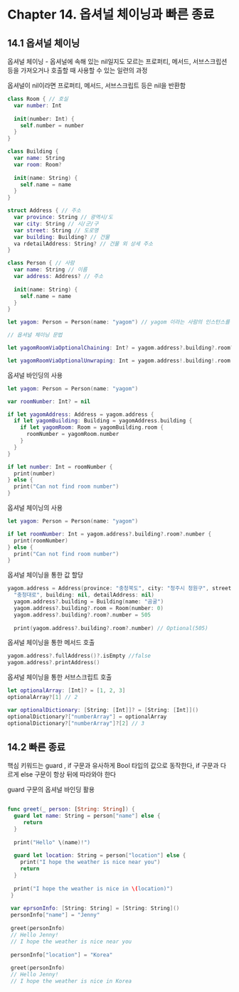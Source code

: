 <h1>Chapter 14. 옵셔널 체이닝과 빠른 종료</h1>

<h2>14.1 옵셔널 체이닝</h2>

옵셔널 체이닝 - 옵셔널에 속해 있는 nil일지도 모르는 프로퍼티, 메서드, 서브스크립션 등을 가져오거나 호출할 때 사용할 수 있는 일련의 과정

옵셔널이 nil이라면 프로퍼티, 메서드, 서브스크립트 등은 nil을 반환함

```swift
class Room { // 호실
  var number: Int
  
  init(number: Int) {
    self.number = number
  }
}

class Building {
  var name: String
  var room: Room?
  
  init(name: String) {
    self.name = name
  }
}

struct Address { // 주소
  var province: String // 광역시/도
  var city: String // 시/군/구
  var street: String // 도로명
  var building: Building? // 건물
  va rdetailAddress: String? // 건물 외 상세 주소
}

class Person { // 사람
  var name: String // 이름
  var address: Address? // 주소
  
  init(name: String) {
    self.name = name  
  }
}

let yagom: Person = Person(name: "yagom") // yagom 이라는 사람의 인스턴스를 생성

// 옵셔널 체이닝 문법

let yagomRoomViaOptionalChaining: Int? = yagom.address?.building?.room?.number // nil

let yagomRoomViaOptionalUnwraping: Int = yagom.address!.building!.room!.number // 오류 발생!
```

옵셔널 바인딩의 사용

```swift
let yagom: Person = Person(name: "yagom")

var roomNumber: Int? = nil

if let yagomAddress: Address = yagom.address {
  if let yagomBuilding: Building = yagomAddress.building {
    if let yagomRoom: Room = yagomBuilding.room {
      roomNumber = yagomRoom.number
    }
  }
}

if let number: Int = roomNumber {
  print(number)
} else {
  print("Can not find room number")
}
```
옵셔널 체이닝의 사용

```swift
let yagom: Person = Person(name: "yagom")

if let roomNumber: Int = yagom.address?.building?.room?.number {
  print(roomNumber)
} else {
  print("Can not find room number")
}
```

옵셔널 체이닝을 통한 값 할당
```swift
yagom.address = Address(province: "충청북도", city: "청주시 청원구", street:
  "충청대로", building: nil, detailAddress: nil)
  yagom.address?.building = Building(name: "곰굴")
  yagom.address?.building?.room = Room(number: 0)
  yagom.address?.building?.room?.number = 505
  
  print(yagom.address?.building?.room?.number) // Optional(505)
```
옵셔널 체이닝을 통한 메서드 호출

```swift
yagom.address?.fullAddress()?.isEmpty //false
yagom.address?.printAddress()
```

옵셔널 체이닝을 통한 서브스크립트 호출
```swift
let optionalArray: [Int]? = [1, 2, 3]
optionalArray?[1] // 2

var optionalDictionary: [String: [Int]]? = [String: [Int]]()
optionalDictionary?["numberArray"] = optionalArray
optionalDictionary?["numberArray"]?[2] // 3
```

<h2>14.2 빠른 종료</h2>

핵심 키워드는 guard , if 구문과 유사하게 Bool 타입의 값으로 동작한다, if 구문과 다르게 else 구문이 항상 뒤에 따라와야 한다

guard 구문의 옵셔널 바인딩 활용

```swift

func greet(_ person: [String: String]) {
  guard let name: String = person["name"] else {
     return
  }
  
  print("Hello" \(name)!")
  
  guard let location: String = person["location"] else {
    print("I hope the weather is nice near you")
    return
  }
  
  print("I hope the weather is nice in \(location)")
 }
 
 var eprsonInfo: [String: String] = [String: String]()
 personInfo["name"] = "Jenny"
 
 greet(personInfo)
 // Hello Jenny!
 // I hope the weather is nice near you
 
 personInfo["location"] = "Korea"
 
 greet(personInfo)
 // Hello Jenny!
 // I hope the weather is nice in Korea
 
```
